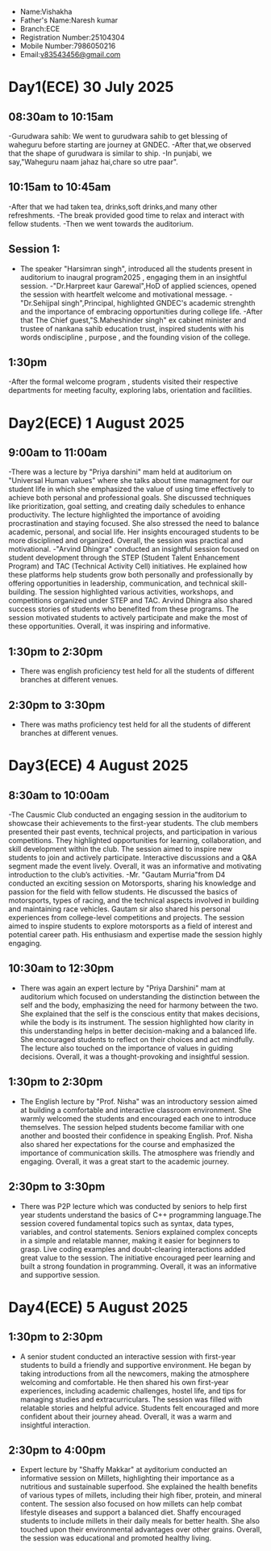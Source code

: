 - Name:Vishakha
- Father's Name:Naresh kumar
- Branch:ECE
- Registration Number:25104304
- Mobile Number:7986050216
- Email:v83543456@gmail.com
  

# Day1(ECE) 30 July 2025
## 08:30am to 10:15am
-Gurudwara sahib: We went to gurudwara sahib to get blessing of waheguru before starting are journey at GNDEC.
-After that,we observed that the shape of gurudwara is similar to ship.
-In punjabi, we say,"Waheguru naam jahaz hai,chare so utre paar".
## 10:15am to 10:45am
-After that we had taken tea, drinks,soft drinks,and many other refreshments.
-The break provided good time to relax and interact with fellow students.
-Then we went towards the auditorium.
## Session 1:
- The speaker "Harsimran singh", introduced all the students present in auditorium to inaugral program2025 , engaging them in an insightful session.
-"Dr.Harpreet kaur Garewal",HoD of applied sciences, opened the session with heartfelt welcome and motivational message.
-"Dr.Sehijpal singh",Principal, highlighted GNDEC's academic strenghth and the importance of embracing opportunities during college life.
-After that The Chief guest,"S.Maheshinder singh" ex cabinet minister and trustee of nankana sahib education trust, inspired students with his words ondiscipline , purpose , and the founding vision of the college.
## 1:30pm
-After the formal welcome program , students visited their respective departments for meeting faculty, exploring labs, orientation and facilities.
# Day2(ECE) 1 August 2025
## 9:00am to 11:00am
-There was a lecture by "Priya darshini" mam held at auditorium on "Universal Human values" where she talks about time managment for our student life in which she emphasized the value of using time effectively to achieve both personal and professional goals. She discussed techniques like prioritization, goal setting, and creating daily schedules to enhance productivity. The lecture highlighted the importance of avoiding procrastination and staying focused. She also stressed the need to balance academic, personal, and social life. Her insights encouraged students to be more disciplined and organized. Overall, the session was practical and motivational.
-"Arvind Dhingra" conducted an insightful session focused on student development through the STEP (Student Talent Enhancement Program) and TAC (Technical Activity Cell) initiatives. He explained how these platforms help students grow both personally and professionally by offering opportunities in leadership, communication, and technical skill-building. The session highlighted various activities, workshops, and competitions organized under STEP and TAC. Arvind Dhingra also shared success stories of students who benefited from these programs. The session motivated students to actively participate and make the most of these opportunities. Overall, it was inspiring and informative.
## 1:30pm to 2:30pm
- There was english proficiency test held for all the students of different branches at different venues.
## 2:30pm to 3:30pm
- There was maths proficiency test held for all the students of different branches at different venues.
# Day3(ECE) 4 August 2025
## 8:30am to 10:00am
-The Causmic Club conducted an engaging session in the auditorium to showcase their achievements to the first-year students. The club members presented their past events, technical projects, and participation in various competitions. They highlighted opportunities for learning, collaboration, and skill development within the club. The session aimed to inspire new students to join and actively participate. Interactive discussions and a Q&A segment made the event lively. Overall, it was an informative and motivating introduction to the club’s activities.
-Mr. "Gautam Murria"from D4 conducted an exciting session on Motorsports, sharing his knowledge and passion for the field with fellow students. He discussed the basics of motorsports, types of racing, and the technical aspects involved in building and maintaining race vehicles. Gautam sir also shared his personal experiences from college-level competitions and projects. The session aimed to inspire students to explore motorsports as a field of interest and potential career path. His enthusiasm and expertise made the session highly engaging. 
## 10:30am to 12:30pm
- There was again an expert lecture by "Priya Darshini" mam at auditorium which  focused on understanding the distinction between the self and the body, emphasizing the need for harmony between the two. She explained that the self is the conscious entity that makes decisions, while the body is its instrument. The session highlighted how clarity in this understanding helps in better decision-making and a balanced life. She encouraged students to reflect on their choices and act mindfully. The lecture also touched on the importance of values in guiding decisions. Overall, it was a thought-provoking and insightful session.
## 1:30pm to 2:30pm
- The English lecture by "Prof. Nisha" was an introductory session aimed at building a comfortable and interactive classroom environment. She warmly welcomed the students and encouraged each one to introduce themselves. The session helped students become familiar with one another and boosted their confidence in speaking English. Prof. Nisha also shared her expectations for the course and emphasized the importance of communication skills. The atmosphere was friendly and engaging. Overall, it was a great start to the academic journey.
## 2:30pm to 3:30pm
- There was P2P lecture which was conducted by seniors to help first year students understand the basics of C++ programming language.The session covered fundamental topics such as syntax, data types, variables, and control statements. Seniors explained complex concepts in a simple and relatable manner, making it easier for beginners to grasp. Live coding examples and doubt-clearing interactions added great value to the session. The initiative encouraged peer learning and built a strong foundation in programming. Overall, it was an informative and supportive session.
# Day4(ECE) 5 August 2025
## 1:30pm to 2:30pm
- A senior student conducted an interactive session with first-year students to build a friendly and supportive environment. He began by taking introductions from all the newcomers, making the atmosphere welcoming and comfortable. He then shared his own first-year experiences, including academic challenges, hostel life, and tips for managing studies and extracurriculars. The session was filled with relatable stories and helpful advice. Students felt encouraged and more confident about their journey ahead. Overall, it was a warm and insightful interaction.
## 2:30pm to 4:00pm
-  Expert lecture by "Shaffy Makkar" at ayditorium conducted an informative session on Millets, highlighting their importance as a nutritious and sustainable superfood. She explained the health benefits of various types of millets, including their high fiber, protein, and mineral content. The session also focused on how millets can help combat lifestyle diseases and support a balanced diet. Shaffy encouraged students to include millets in their daily meals for better health. She also touched upon their environmental advantages over other grains. Overall, the session was educational and promoted healthy living.


